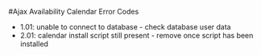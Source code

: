 #Ajax Availability Calendar Error Codes

<ul>
<li>1.01: unable to connect to database - check database user data
<li>2.01: calendar install script still present - remove once script has been installed
